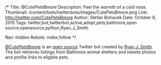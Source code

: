 /*
Title: @CutePetsBmore
Description: Feel the warmth of a cold nose.
Thumbnail: /content/bots/twitterbots/images/CutePetsBmore.png
Link: http://twitter.com/CutePetsBmore
Author: Stefan Bohacek
Date: October 8, 2015
Tags: twitter,bot,twitterbot,active,adopt,pets,baltimore,open source,opensource,python,Ryan_J_Smith

Nav: hidden
Robots: index,follow
*/

[@CutePetsBmore](https://twitter.com/CutePetsBmore) is an [open source](https://github.com/Ryan-J-Smith/CutePetsBmore) Twitter bot created by [Ryan J. Smith](https://twitter.com/Ryan_J_Smith). The bot retrieves listings from Baltimore animal shelters and tweets photos and profile links to eligible pets.
